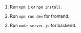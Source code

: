 1. Run `npm i` or `npm install`.

2. Run `npm run dev` for frontend.

3. Run `node server.js` for backend.